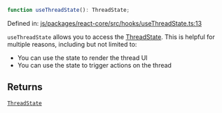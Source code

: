 ```ts
function useThreadState(): ThreadState;
```

Defined in: [js/packages/react-core/src/hooks/useThreadState.ts:13](https://github.com/thesysdev/crayon/blob/main/js/packages/react-core/src/hooks/useThreadState.ts#L13)

`useThreadState` allows you to access the [ThreadState](../type-aliases/ThreadState.md). This is helpful for multiple reasons, including but not limited to:

- You can use the state to render the thread UI
- You can use the state to trigger actions on the thread

## Returns

[`ThreadState`](../type-aliases/ThreadState.md)

